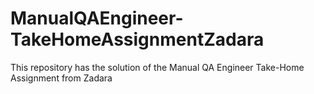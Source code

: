 # ManualQAEngineer-TakeHomeAssignmentZadara
This repository has the solution of the Manual QA Engineer Take-Home Assignment from Zadara
